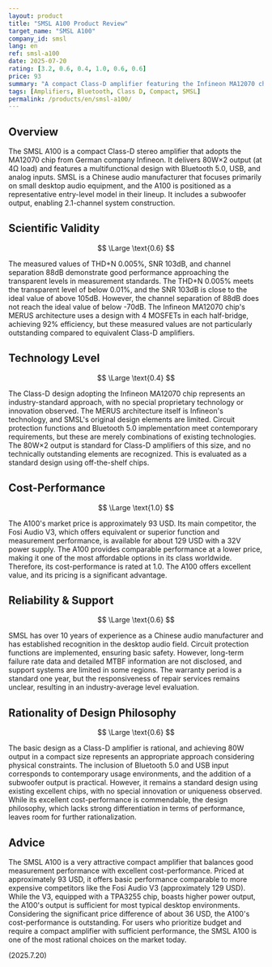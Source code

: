```yaml
---
layout: product
title: "SMSL A100 Product Review"
target_name: "SMSL A100"
company_id: smsl
lang: en
ref: smsl-a100
date: 2025-07-20
rating: [3.2, 0.6, 0.4, 1.0, 0.6, 0.6]
price: 93
summary: "A compact Class-D amplifier featuring the Infineon MA12070 chip, combining good measurement performance with excellent cost-performance."
tags: [Amplifiers, Bluetooth, Class D, Compact, SMSL]
permalink: /products/en/smsl-a100/
---
```

## Overview

The SMSL A100 is a compact Class-D stereo amplifier that adopts the MA12070 chip from German company Infineon. It delivers 80W×2 output (at 4Ω load) and features a multifunctional design with Bluetooth 5.0, USB, and analog inputs. SMSL is a Chinese audio manufacturer that focuses primarily on small desktop audio equipment, and the A100 is positioned as a representative entry-level model in their lineup. It includes a subwoofer output, enabling 2.1-channel system construction.

## Scientific Validity

$$ \Large \text{0.6} $$

The measured values of THD+N 0.005%, SNR 103dB, and channel separation 88dB demonstrate good performance approaching the transparent levels in measurement standards. The THD+N 0.005% meets the transparent level of below 0.01%, and the SNR 103dB is close to the ideal value of above 105dB. However, the channel separation of 88dB does not reach the ideal value of below -70dB. The Infineon MA12070 chip's MERUS architecture uses a design with 4 MOSFETs in each half-bridge, achieving 92% efficiency, but these measured values are not particularly outstanding compared to equivalent Class-D amplifiers.

## Technology Level

$$ \Large \text{0.4} $$

The Class-D design adopting the Infineon MA12070 chip represents an industry-standard approach, with no special proprietary technology or innovation observed. The MERUS architecture itself is Infineon's technology, and SMSL's original design elements are limited. Circuit protection functions and Bluetooth 5.0 implementation meet contemporary requirements, but these are merely combinations of existing technologies. The 80W×2 output is standard for Class-D amplifiers of this size, and no technically outstanding elements are recognized. This is evaluated as a standard design using off-the-shelf chips.

## Cost-Performance

$$ \Large \text{1.0} $$

The A100's market price is approximately 93 USD. Its main competitor, the Fosi Audio V3, which offers equivalent or superior function and measurement performance, is available for about 129 USD with a 32V power supply. The A100 provides comparable performance at a lower price, making it one of the most affordable options in its class worldwide. Therefore, its cost-performance is rated at 1.0. The A100 offers excellent value, and its pricing is a significant advantage.

## Reliability & Support

$$ \Large \text{0.6} $$

SMSL has over 10 years of experience as a Chinese audio manufacturer and has established recognition in the desktop audio field. Circuit protection functions are implemented, ensuring basic safety. However, long-term failure rate data and detailed MTBF information are not disclosed, and support systems are limited in some regions. The warranty period is a standard one year, but the responsiveness of repair services remains unclear, resulting in an industry-average level evaluation.

## Rationality of Design Philosophy

$$ \Large \text{0.6} $$

The basic design as a Class-D amplifier is rational, and achieving 80W output in a compact size represents an appropriate approach considering physical constraints. The inclusion of Bluetooth 5.0 and USB input corresponds to contemporary usage environments, and the addition of a subwoofer output is practical. However, it remains a standard design using existing excellent chips, with no special innovation or uniqueness observed. While its excellent cost-performance is commendable, the design philosophy, which lacks strong differentiation in terms of performance, leaves room for further rationalization.

## Advice

The SMSL A100 is a very attractive compact amplifier that balances good measurement performance with excellent cost-performance. Priced at approximately 93 USD, it offers basic performance comparable to more expensive competitors like the Fosi Audio V3 (approximately 129 USD). While the V3, equipped with a TPA3255 chip, boasts higher power output, the A100's output is sufficient for most typical desktop environments. Considering the significant price difference of about 36 USD, the A100's cost-performance is outstanding. For users who prioritize budget and require a compact amplifier with sufficient performance, the SMSL A100 is one of the most rational choices on the market today.

(2025.7.20)